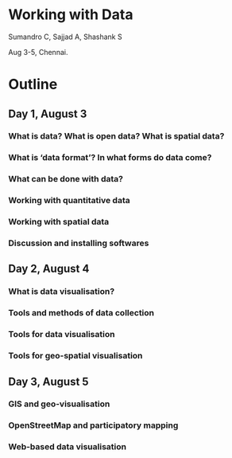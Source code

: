 Working with Data
=====================
Sumandro C, Sajjad A, Shashank S

Aug 3-5, Chennai.

Outline
============

Day 1, August 3
---------------
### What is data? What is open data? What is spatial data?
### What is ‘data format’? In what forms do data come?
### What can be done with data?
### Working with quantitative data
### Working with spatial data
### Discussion and installing softwares

Day 2, August 4
----------------
### What is data visualisation?
### Tools and methods of data collection
### Tools for data visualisation
### Tools for geo-spatial visualisation

Day 3, August 5
----------------
### GIS and geo-visualisation
### OpenStreetMap and participatory mapping
### Web-based data visualisation